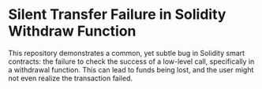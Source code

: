 # Silent Transfer Failure in Solidity Withdraw Function

This repository demonstrates a common, yet subtle bug in Solidity smart contracts: the failure to check the success of a low-level call, specifically in a withdrawal function. This can lead to funds being lost, and the user might not even realize the transaction failed.